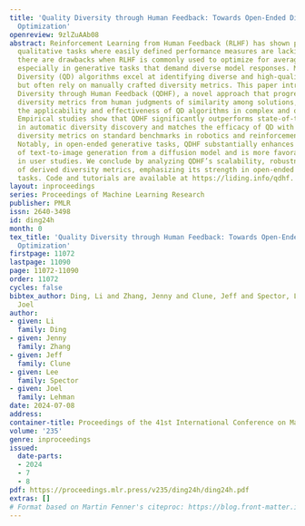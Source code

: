 ```yaml
---
title: 'Quality Diversity through Human Feedback: Towards Open-Ended Diversity-Driven
  Optimization'
openreview: 9zlZuAAb08
abstract: Reinforcement Learning from Human Feedback (RLHF) has shown potential in
  qualitative tasks where easily defined performance measures are lacking. However,
  there are drawbacks when RLHF is commonly used to optimize for average human preferences,
  especially in generative tasks that demand diverse model responses. Meanwhile, Quality
  Diversity (QD) algorithms excel at identifying diverse and high-quality solutions
  but often rely on manually crafted diversity metrics. This paper introduces Quality
  Diversity through Human Feedback (QDHF), a novel approach that progressively infers
  diversity metrics from human judgments of similarity among solutions, thereby enhancing
  the applicability and effectiveness of QD algorithms in complex and open-ended domains.
  Empirical studies show that QDHF significantly outperforms state-of-the-art methods
  in automatic diversity discovery and matches the efficacy of QD with manually crafted
  diversity metrics on standard benchmarks in robotics and reinforcement learning.
  Notably, in open-ended generative tasks, QDHF substantially enhances the diversity
  of text-to-image generation from a diffusion model and is more favorably received
  in user studies. We conclude by analyzing QDHF’s scalability, robustness, and quality
  of derived diversity metrics, emphasizing its strength in open-ended optimization
  tasks. Code and tutorials are available at https://liding.info/qdhf.
layout: inproceedings
series: Proceedings of Machine Learning Research
publisher: PMLR
issn: 2640-3498
id: ding24h
month: 0
tex_title: 'Quality Diversity through Human Feedback: Towards Open-Ended Diversity-Driven
  Optimization'
firstpage: 11072
lastpage: 11090
page: 11072-11090
order: 11072
cycles: false
bibtex_author: Ding, Li and Zhang, Jenny and Clune, Jeff and Spector, Lee and Lehman,
  Joel
author:
- given: Li
  family: Ding
- given: Jenny
  family: Zhang
- given: Jeff
  family: Clune
- given: Lee
  family: Spector
- given: Joel
  family: Lehman
date: 2024-07-08
address:
container-title: Proceedings of the 41st International Conference on Machine Learning
volume: '235'
genre: inproceedings
issued:
  date-parts:
  - 2024
  - 7
  - 8
pdf: https://proceedings.mlr.press/v235/ding24h/ding24h.pdf
extras: []
# Format based on Martin Fenner's citeproc: https://blog.front-matter.io/posts/citeproc-yaml-for-bibliographies/
---
```


